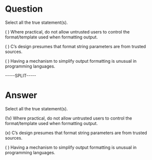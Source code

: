 # Question

Select all the true statement(s).

( ) Where practical, do not allow untrusted users to control the format/template used when formatting output.

( ) C’s design presumes that format string parameters are from trusted sources.

( ) Having a mechanism to simplify output formatting is unusual in programming languages.

-----SPLIT-----

# Answer

Select all the true statement(s).

(!x) Where practical, do not allow untrusted users to control the format/template used when formatting output.

(x) C’s design presumes that format string parameters are from trusted sources.

( ) Having a mechanism to simplify output formatting is unusual in programming languages.